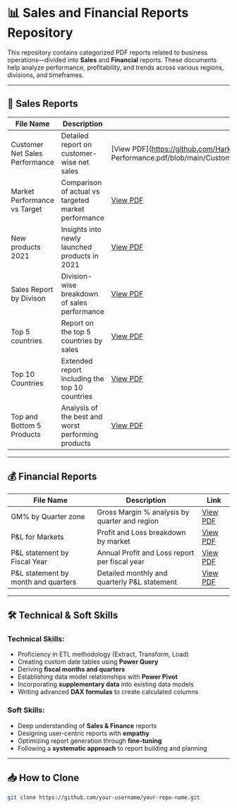 # 📊 Sales and Financial Reports Repository

This repository contains categorized PDF reports related to business operations—divided into **Sales** and **Financial** reports. These documents help analyze performance, profitability, and trends across various regions, divisions, and timeframes.

---

## 📁 Sales Reports

| File Name                        | Description                                                        | Link |
|----------------------------------|--------------------------------------------------------------------|------|
| Customer Net Sales Performance   | Detailed report on customer-wise net sales                         | [View PDF](https://github.com/Harkeerat1-Singh/Customer Net Sales Performance.pdf/blob/main/Customer%20Net%20Sales%20Performance.pdf) |
| Market Performance vs Target     | Comparison of actual vs targeted market performance                | [View PDF](https://github.com/your-username/your-repo-name/blob/main/Market%20Performance%20vs%20Target.pdf) |
| New products 2021                | Insights into newly launched products in 2021                      | [View PDF](https://github.com/your-username/your-repo-name/blob/main/New%20products%202021.pdf) |
| Sales Report by Divison          | Division-wise breakdown of sales performance                       | [View PDF](https://github.com/your-username/your-repo-name/blob/main/Sales%20Report%20by%20Divison.pdf) |
| Top 5 countries                  | Report on the top 5 countries by sales                             | [View PDF](https://github.com/your-username/your-repo-name/blob/main/Top%205%20countries.pdf) |
| Top 10 Countries                 | Extended report including the top 10 countries                     | [View PDF](https://github.com/your-username/your-repo-name/blob/main/Top%2010%20Countries.pdf) |
| Top and Bottom 5 Products        | Analysis of the best and worst performing products                 | [View PDF](https://github.com/your-username/your-repo-name/blob/main/Top%20and%20Bottom%205%20Products.pdf) |

---

## 💰 Financial Reports

| File Name                             | Description                                                       | Link |
|---------------------------------------|-------------------------------------------------------------------|------|
| GM% by Quarter zone                   | Gross Margin % analysis by quarter and region                     | [View PDF](https://github.com/your-username/your-repo-name/blob/main/GM%25%20by%20Quarter%20zone.pdf) |
| P&L for Markets                       | Profit and Loss breakdown by market                               | [View PDF](https://github.com/your-username/your-repo-name/blob/main/P%26L%20for%20Markets.pdf) |
| P&L statement by Fiscal Year          | Annual Profit and Loss report per fiscal year                     | [View PDF](https://github.com/your-username/your-repo-name/blob/main/P%26L%20statement%20by%20Fiscal%20Year.pdf) |
| P&L statement by month and quarters   | Detailed monthly and quarterly P&L statement                      | [View PDF](https://github.com/your-username/your-repo-name/blob/main/P%26L%20statement%20by%20month%20and%20quarters.pdf) |

---

## 🛠️ Technical & Soft Skills

### Technical Skills:
- Proficiency in ETL methodology (Extract, Transform, Load)
- Creating custom date tables using **Power Query**
- Deriving **fiscal months and quarters**
- Establishing data model relationships with **Power Pivot**
- Incorporating **supplementary data** into existing data models
- Writing advanced **DAX formulas** to create calculated columns

### Soft Skills:
- Deep understanding of **Sales & Finance** reports
- Designing user-centric reports with **empathy**
- Optimizing report generation through **fine-tuning**
- Following a **systematic approach** to report building and planning

---

## 📥 How to Clone

```bash
git clone https://github.com/your-username/your-repo-name.git
